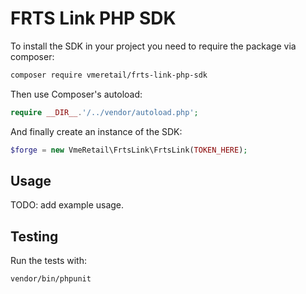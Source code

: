 # FRTS Link PHP SDK

To install the SDK in your project you need to require the package via composer:

```bash
composer require vmeretail/frts-link-php-sdk
```

Then use Composer's autoload:

```php
require __DIR__.'/../vendor/autoload.php';
```

And finally create an instance of the SDK:

```php
$forge = new VmeRetail\FrtsLink\FrtsLink(TOKEN_HERE);
```

## Usage

TODO: add example usage.

## Testing

Run the tests with:

``` bash
vendor/bin/phpunit
```
